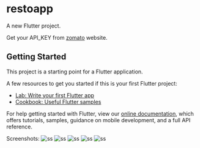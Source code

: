 # restoapp

A new Flutter project.

Get your API_KEY from [zomato](https://developers.zomato.com/documentation#/)  website.




## Getting Started

This project is a starting point for a Flutter application.

A few resources to get you started if this is your first Flutter project:

- [Lab: Write your first Flutter app](https://flutter.dev/docs/get-started/codelab)
- [Cookbook: Useful Flutter samples](https://flutter.dev/docs/cookbook)

For help getting started with Flutter, view our
[online documentation](https://flutter.dev/docs), which offers tutorials,
samples, guidance on mobile development, and a full API reference.

Screenshots:
![ss](https://raw.githubusercontent.com/pardosa/Flutter-Zomato/master/img/restoapp_1.png)
![ss](https://raw.githubusercontent.com/pardosa/Flutter-Zomato/master/img/restoapp_2.png)
![ss](https://raw.githubusercontent.com/pardosa/Flutter-Zomato/master/img/restoapp_3.png)
![ss](https://raw.githubusercontent.com/pardosa/Flutter-Zomato/master/img/restoapp_4.png)
![ss](https://raw.githubusercontent.com/pardosa/Flutter-Zomato/master/img/restoapp_5.png)
